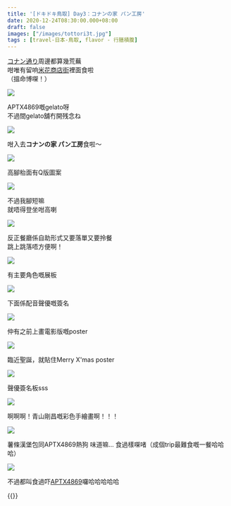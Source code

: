```yaml
---
title: '[ドキドキ鳥取] Day3：コナンの家 パン工房'
date: 2020-12-24T08:30:00.000+08:00
draft: false
images: ["/images/tottori3t.jpg"]
tags : [travel-日本-鳥取, flavor - 行膳積腹]
---
```


[コナン通り](https://hidie.net/tottori3q/)周邊都算幾荒蕪  
咁唯有留响[米花商店街](https://hidie.net/tottori3s/)裡面食啦  
（搵命博㗎！）  

![](/images/tottori3t1.jpg)

APTX4869嘅gelato呀  
不過間gelato舖冇開残念ね  

![](/images/tottori3t2.jpg)

咁入去**コナンの家 パン工房**食啦～  

![](/images/tottori3t3.jpg)

高腳枱面有Q版圖案  

![](/images/tottori3t4.jpg)

不過我腳短嘛  
就唔得登坐咁高喇  

![](/images/tottori3t5.jpg)

反正餐廳係自助形式又要落單又要拎餐  
跳上跳落唔方便啊！  

![](/images/tottori3t6.jpg)

有主要角色嘅展板

![](/images/tottori3t7.jpg)

下面係配音聲優嘅簽名

![](/images/tottori3t8.jpg)

仲有之前上畫電影版嘅poster  

![](/images/tottori3t9.jpg)

臨近聖誕，就貼住Merry X'mas poster  

![](/images/tottori3t10.jpg)

聲優簽名板sss  

![](/images/tottori3t11.jpg)

啊啊啊！青山剛昌嘅彩色手繪畫啊！！！

![](/images/tottori3t.jpg)

薯條漢堡包同APTX4869熱狗
味道嘛... 食過樣㗎啫（成個trip最難食嘅一餐哈哈哈）  

![](/images/tottori3t12.jpg)

不過都叫食過吓[APTX4869](https://hidie.net/konan4869/)囉哈哈哈哈哈  
  
{{<tottori>}}  
